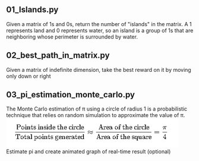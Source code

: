 ## 01_Islands.py
Given a matrix of 1s and 0s, return the number of "islands" in the matrix. A 1 represents land and 0 represents water, so an island is a group of 1s that are neighboring whose perimeter is surrounded by water.

## 02_best_path_in_matrix.py
Given a matrix of indefinite dimension, take the best reward on it by moving only down or right

## 03_pi_estimation_monte_carlo.py
The Monte Carlo estimation of π using a circle of radius 1 is a probabilistic technique that relies on random simulation to approximate the value of π.<br>
![Formula](images/image_03.png)<br>
Estimate pi and create animated graph of real-time result (optional)